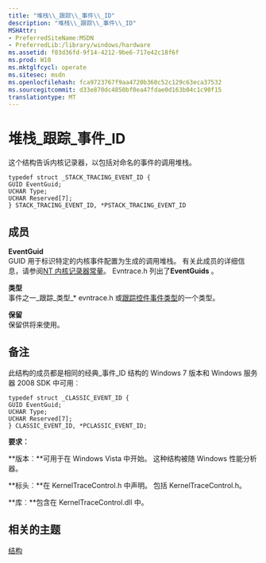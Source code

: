 ```yaml
---
title: "堆栈\\_跟踪\\_事件\\_ID"
description: "堆栈\\_跟踪\\_事件\\_ID"
MSHAttr:
- PreferredSiteName:MSDN
- PreferredLib:/library/windows/hardware
ms.assetid: f03d36fd-9f14-4212-9be6-717e42c18f6f
ms.prod: W10
ms.mktglfcycl: operate
ms.sitesec: msdn
ms.openlocfilehash: fca9723767f9aa4720b360c52c129c63eca37532
ms.sourcegitcommit: d33e870dc4850bf0ea47fdae0d163b04c1c90f15
translationtype: MT
---
```

# <a name="stacktracingeventid"></a>堆栈\_跟踪\_事件\_ID


这个结构告诉内核记录器，以包括对命名的事件的调用堆栈。

``` syntax
typedef struct _STACK_TRACING_EVENT_ID {
GUID EventGuid; 
UCHAR Type; 
UCHAR Reserved[7]; 
} STACK_TRACING_EVENT_ID, *PSTACK_TRACING_EVENT_ID
```

## <a name="members"></a>成员


<a href="" id="eventguid"></a>**EventGuid**  
GUID 用于标识特定的内核事件配置为生成的调用堆栈。 有关此成员的详细信息，请参阅[NT 内核记录器常量](http://go.microsoft.com/fwlink/p/?LinkID=212227&clcid=0x409)。 Evntrace.h 列出了**EventGuids** 。

<a href="" id="type"></a>**类型**  
事件之一\_跟踪\_类型\_\* evntrace.h 或[跟踪控件事件类型](https://msdn.microsoft.com/library/windows/hardware/dn640668.aspx)的一个类型。

<a href="" id="reserved"></a>**保留**  
保留供将来使用。

## <a name="remarks"></a>备注


此结构的成员都是相同的经典\_事件\_ID 结构的 Windows 7 版本和 Windows 服务器 2008 SDK 中可用︰

``` syntax
typedef struct _CLASSIC_EVENT_ID {
GUID EventGuid; 
UCHAR Type; 
UCHAR Reserved[7]; 
} CLASSIC_EVENT_ID, *PCLASSIC_EVENT_ID;
```

**要求︰**

**版本︰**可用于在 Windows Vista 中开始。 这种结构被随 Windows 性能分析器。

**标头︰**在 KernelTraceControl.h 中声明。 包括 KernelTraceControl.h。

**库︰**包含在 KernelTraceControl.dll 中。

## <a name="related-topics"></a>相关的主题


[结构](structures-wpa.md)

 

 







